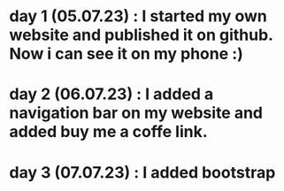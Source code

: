 # day 1 (05.07.23) : I started my own website and published it on github. Now i can see it on my phone :) 
# day 2 (06.07.23) : I added a navigation bar on my website and added buy me a coffe link.
# day 3 (07.07.23) : I added bootstrap